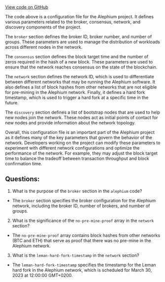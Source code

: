 [View code on GitHub](https://github.com/alephium/alephium/flow/src/main/resources/network_mainnet.conf.tmpl)

The code above is a configuration file for the Alephium project. It defines various parameters related to the broker, consensus, network, and discovery components of the project.

The `broker` section defines the broker ID, broker number, and number of groups. These parameters are used to manage the distribution of workloads across different nodes in the network.

The `consensus` section defines the block target time and the number of zeros required in the hash of a new block. These parameters are used to ensure that the network reaches consensus on the state of the blockchain.

The `network` section defines the network ID, which is used to differentiate between different networks that may be running the Alephium software. It also defines a list of block hashes from other networks that are not eligible for pre-mining in the Alephium network. Finally, it defines a hard fork timestamp, which is used to trigger a hard fork at a specific time in the future.

The `discovery` section defines a list of bootstrap nodes that are used to help new nodes join the network. These nodes act as initial points of contact for new nodes and provide information about the network topology.

Overall, this configuration file is an important part of the Alephium project as it defines many of the key parameters that govern the behavior of the network. Developers working on the project can modify these parameters to experiment with different network configurations and optimize the performance of the network. For example, they may adjust the block target time to balance the tradeoff between transaction throughput and block confirmation time.
## Questions: 
 1. What is the purpose of the `broker` section in the `alephium` code?
- The `broker` section specifies the broker configuration for the Alephium network, including the broker ID, number of brokers, and number of groups.

2. What is the significance of the `no-pre-mine-proof` array in the `network` section?
- The `no-pre-mine-proof` array contains block hashes from other networks (BTC and ETH) that serve as proof that there was no pre-mine in the Alephium network.

3. What is the `leman-hard-fork-timestamp` in the `network` section?
- The `leman-hard-fork-timestamp` specifies the timestamp for the Leman hard fork in the Alephium network, which is scheduled for March 30, 2023 at 12:00:00 GMT+0200.